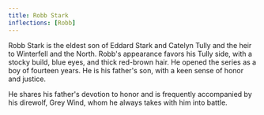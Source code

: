 ```yaml
---
title: Robb Stark
inflections: [Robb]
---
```


Robb Stark is the eldest son of Eddard Stark and Catelyn Tully and the heir to Winterfell and the North. Robb's appearance favors his Tully side, with a stocky build, blue eyes, and thick red-brown hair. He opened the series as a boy of fourteen years. He is his father's son, with a keen sense of honor and justice.

He shares his father's devotion to honor and is frequently accompanied by his direwolf, Grey Wind, whom he always takes with him into battle. 


